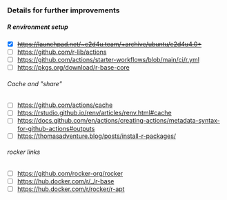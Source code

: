 
### Details for further improvements

##### R environment setup

- [x]  ~~https://launchpad.net/~c2d4u.team/+archive/ubuntu/c2d4u4.0+~~
- [ ] https://github.com/r-lib/actions
- [ ] https://github.com/actions/starter-workflows/blob/main/ci/r.yml
- [ ] https://pkgs.org/download/r-base-core

###### Cache and "share"

- [ ] https://github.com/actions/cache
- [ ] https://rstudio.github.io/renv/articles/renv.html#cache
- [ ] https://docs.github.com/en/actions/creating-actions/metadata-syntax-for-github-actions#outputs
- [ ] https://thomasadventure.blog/posts/install-r-packages/

###### rocker links

- [ ] https://github.com/rocker-org/rocker
- [ ] https://hub.docker.com/r/_/r-base
- [ ] https://hub.docker.com/r/rocker/r-apt
